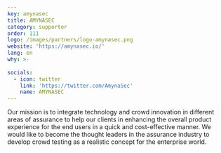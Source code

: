 ```yaml
---
key: amynasec
title: AMYNASEC
category: supporter
order: 111
logo: /images/partners/logo-amynasec.png
website: 'https://amynasec.io/'
lang: en
why: >-
    
socials:
  - icon: twitter
    link: 'https://twitter.com/AmynaSec'
    name: AMYNASEC
---
```

Our mission is to integrate technology and crowd innovation in different areas of assurance to help our clients in enhancing the overall product experience for the end users in a quick and cost-effective manner. We would like to become the thought leaders in the assurance industry to develop crowd testing as a realistic concept for the enterprise world.
